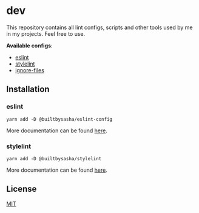 # dev

This repository contains all lint configs, scripts and other tools used by me in my projects.
Feel free to use.

**Available configs**:
- [eslint](packages/eslint/README.md)
- [stylelint](packages/stylelint/README.md)
- [ignore-files](packages/ignore-files/README.md)

## Installation

### eslint

```shell
yarn add -D @builtbysasha/eslint-config
```

More documentation can be found [here](packages/eslint).

### stylelint

```shell
yarn add -D @builtbysasha/stylelint
```

More documentation can be found [here](packages/stylelint).

## License

[MIT](LICENSE)
